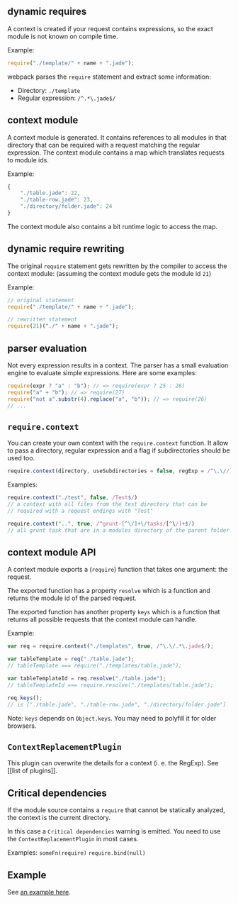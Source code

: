 ## dynamic requires

A context is created if your request contains expressions, so the exact module is not known on compile time.

Example:

``` javascript
require("./template/" + name + ".jade");
```

webpack parses the `require` statement and extract some information:

* Directory: `./template`
* Regular expression: `/^.*\.jade$/`

## context module

A context module is generated. It contains references to all modules in that directory that can be required with a request matching the regular expression. The context module contains a map which translates requests to module ids.

Example:

``` javascript
{
	"./table.jade": 22,
	"./table-row.jade": 23,
	"./directory/folder.jade": 24
}
```

The context module also contains a bit runtime logic to access the map.

## dynamic require rewriting

The original `require` statement gets rewritten by the compiler to access the context module: (assuming the context module gets the module id `21`)

Example:

``` javascript
// original statement
require("./template/" + name + ".jade");

// rewritten statement
require(21)("./" + name + ".jade");
```

## parser evaluation

Not every expression results in a context. The parser has a small evaluation engine to evaluate simple expressions. Here are some examples:

``` javascript
require(expr ? "a" : "b"); // => require(expr ? 25 : 26)
require("a" + "b"); // => require(27)
require("not a".substr(4).replace("a", "b")); // => require(26)
// ...
```

## `require.context`

You can create your own context with the `require.context` function. It allow to pass a directory, regular expression and a flag if subdirectories should be used too.

``` javascript
require.context(directory, useSubdirectories = false, regExp = /^\.\//)
```

Examples:

``` javascript
require.context("./test", false, /Test$/)
// a context with all files from the test directory that can be
// required with a request endings with "Test"

require.context("..", true, /^grunt-[^\/]+\/tasks/[^\/]+$/)
// all grunt task that are in a modules directory of the parent folder
```

## context module API

A context module exports a (`require`) function that takes one argument: the request.

The exported function has a property `resolve` which is a function and returns the module id of the parsed request.

The exported function has another property `keys` which is a function that returns all possible requests that the context module can handle.

Example:

``` javascript
var req = require.context("./templates", true, /^\.\/.*\.jade$/);

var tableTemplate = req("./table.jade");
// tableTemplate === require("./templates/table.jade");

var tableTemplateId = req.resolve("./table.jade");
// tableTemplateId === require.resolve("./templates/table.jade");

req.keys();
// is ["./table.jade", "./table-row.jade", "./directory/folder.jade"]
```

Note: `keys` depends on `Object.keys`. You may need to polyfill it for older browsers.

## `ContextReplacementPlugin`

This plugin can overwrite the details for a context (i. e. the RegExp). See [[list of plugins]].

## Critical dependencies

If the module source contains a `require` that cannot be statically analyzed, the context is the current directory.

In this case a `Critical dependencies` warning is emitted. You need to use the `ContextReplacementPlugin` in most cases.

Examples: `someFn(require)` `require.bind(null)`

## Example

See [an example here](https://github.com/webpack/webpack/tree/master/examples/require.context#examplejs).